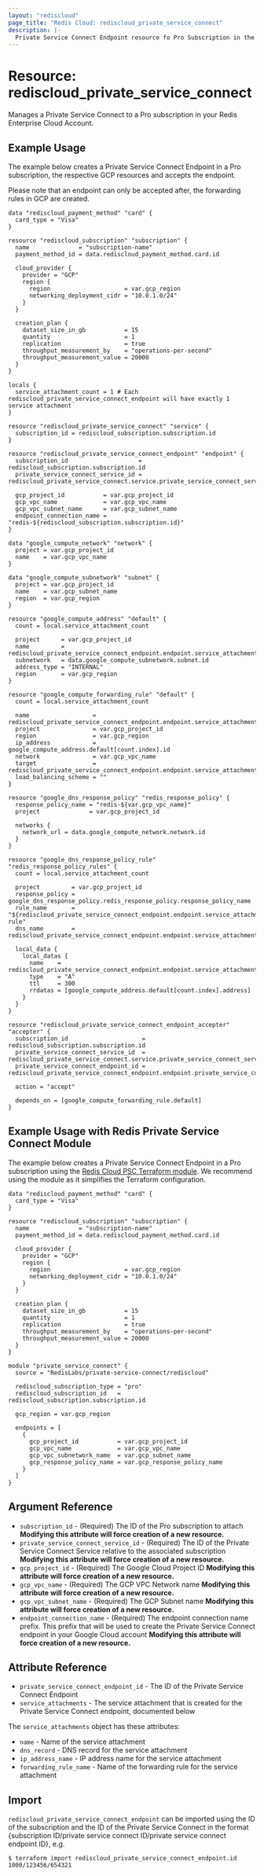 ```yaml
---
layout: "rediscloud"
page_title: "Redis Cloud: rediscloud_private_service_connect"
description: |-
  Private Service Connect Endpoint resource fo Pro Subscription in the Redis Cloud Terraform provider.
---
```


# Resource: rediscloud_private_service_connect

Manages a Private Service Connect to a Pro subscription in your Redis Enterprise Cloud Account.

## Example Usage

The example below creates a Private Service Connect Endpoint in a Pro subscription, the respective GCP resources 
and accepts the endpoint. 

Please note that an endpoint can only be accepted after, the forwarding rules in GCP are created.

```hcl
data "rediscloud_payment_method" "card" {
  card_type = "Visa"
}

resource "rediscloud_subscription" "subscription" {
  name              = "subscription-name"
  payment_method_id = data.rediscloud_payment_method.card.id

  cloud_provider {
    provider = "GCP"
    region {
      region                     = var.gcp_region
      networking_deployment_cidr = "10.0.1.0/24"
    }
  }

  creation_plan {
    dataset_size_in_gb           = 15
    quantity                     = 1
    replication                  = true
    throughput_measurement_by    = "operations-per-second"
    throughput_measurement_value = 20000
  }
}

locals {
  service_attachment_count = 1 # Each rediscloud_private_service_connect_endpoint will have exactly 1 service attachment
}

resource "rediscloud_private_service_connect" "service" {
  subscription_id = rediscloud_subscription.subscription.id
}

resource "rediscloud_private_service_connect_endpoint" "endpoint" {
  subscription_id                    = rediscloud_subscription.subscription.id
  private_service_connect_service_id = rediscloud_private_service_connect.service.private_service_connect_service_id

  gcp_project_id           = var.gcp_project_id
  gcp_vpc_name             = var.gcp_vpc_name
  gcp_vpc_subnet_name      = var.gcp_subnet_name
  endpoint_connection_name = "redis-${rediscloud_subscription.subscription.id}"
}

data "google_compute_network" "network" {
  project = var.gcp_project_id
  name    = var.gcp_vpc_name
}

data "google_compute_subnetwork" "subnet" {
  project = var.gcp_project_id
  name    = var.gcp_subnet_name
  region  = var.gcp_region
}

resource "google_compute_address" "default" {
  count = local.service_attachment_count

  project      = var.gcp_project_id
  name         = rediscloud_private_service_connect_endpoint.endpoint.service_attachments[count.index].ip_address_name
  subnetwork   = data.google_compute_subnetwork.subnet.id
  address_type = "INTERNAL"
  region       = var.gcp_region
}

resource "google_compute_forwarding_rule" "default" {
  count = local.service_attachment_count

  name                  = rediscloud_private_service_connect_endpoint.endpoint.service_attachments[count.index].forwarding_rule_name
  project               = var.gcp_project_id
  region                = var.gcp_region
  ip_address            = google_compute_address.default[count.index].id
  network               = var.gcp_vpc_name
  target                = rediscloud_private_service_connect_endpoint.endpoint.service_attachments[count.index].name
  load_balancing_scheme = ""
}

resource "google_dns_response_policy" "redis_response_policy" {
  response_policy_name = "redis-${var.gcp_vpc_name}"
  project              = var.gcp_project_id

  networks {
    network_url = data.google_compute_network.network.id
  }
}

resource "google_dns_response_policy_rule" "redis_response_policy_rules" {
  count = local.service_attachment_count

  project         = var.gcp_project_id
  response_policy = google_dns_response_policy.redis_response_policy.response_policy_name
  rule_name       = "${rediscloud_private_service_connect_endpoint.endpoint.service_attachments[count.index].forwarding_rule_name}-${var.gcp_region}-rule"
  dns_name        = rediscloud_private_service_connect_endpoint.endpoint.service_attachments[count.index].dns_record

  local_data {
    local_datas {
      name    = rediscloud_private_service_connect_endpoint.endpoint.service_attachments[count.index].dns_record
      type    = "A"
      ttl     = 300
      rrdatas = [google_compute_address.default[count.index].address]
    }
  }
}

resource "rediscloud_private_service_connect_endpoint_accepter" "accepter" {
  subscription_id                     = rediscloud_subscription.subscription.id
  private_service_connect_service_id  = rediscloud_private_service_connect.service.private_service_connect_service_id
  private_service_connect_endpoint_id = rediscloud_private_service_connect_endpoint.endpoint.private_service_connect_endpoint_id

  action = "accept"

  depends_on = [google_compute_forwarding_rule.default]
}

```

## Example Usage with Redis Private Service Connect Module

The example below creates a Private Service Connect Endpoint in a Pro subscription using the [Redis Cloud PSC Terraform module](https://registry.terraform.io/modules/RedisLabs/private-service-connect/rediscloud/latest).
We recommend using the module as it simplifies the Terraform configuration.

```hcl
data "rediscloud_payment_method" "card" {
  card_type = "Visa"
}

resource "rediscloud_subscription" "subscription" {
  name              = "subscription-name"
  payment_method_id = data.rediscloud_payment_method.card.id

  cloud_provider {
    provider = "GCP"
    region {
      region                     = var.gcp_region
      networking_deployment_cidr = "10.0.1.0/24"
    }
  }

  creation_plan {
    dataset_size_in_gb           = 15
    quantity                     = 1
    replication                  = true
    throughput_measurement_by    = "operations-per-second"
    throughput_measurement_value = 20000
  }
}

module "private_service_connect" {
  source = "RedisLabs/private-service-connect/rediscloud"

  rediscloud_subscription_type = "pro"
  rediscloud_subscription_id   = rediscloud_subscription.subscription.id

  gcp_region = var.gcp_region

  endpoints = [
    {
      gcp_project_id           = var.gcp_project_id
      gcp_vpc_name             = var.gcp_vpc_name
      gcp_vpc_subnetwork_name  = var.gcp_subnet_name
      gcp_response_policy_name = var.gcp_response_policy_name
    }
  ]
}

```

## Argument Reference

* `subscription_id` - (Required) The ID of the Pro subscription to attach **Modifying this attribute will force creation of a new resource.**
* `private_service_connect_service_id` - (Required) The ID of the Private Service Connect Service relative to the associated subscription **Modifying this attribute will force creation of a new resource.**
* `gcp_project_id` - (Required) The Google Cloud Project ID **Modifying this attribute will force creation of a new resource.**
* `gcp_vpc_name` - (Required) The GCP VPC Network name **Modifying this attribute will force creation of a new resource.**
* `gcp_vpc_subnet_name` - (Required) The GCP Subnet name **Modifying this attribute will force creation of a new resource.**
* `endpoint_connection_name` - (Required) The endpoint connection name prefix. This prefix that will be used to create the Private Service Connect endpoint in your Google Cloud account **Modifying this attribute will force creation of a new resource.**

## Attribute Reference

* `private_service_connect_endpoint_id` - The ID of the Private Service Connect Endpoint
* `service_attachments` - The service attachment that is created for the Private Service Connect endpoint, documented below

The `service_attachments` object has these attributes:

* `name` - Name of the service attachment
* `dns_record` - DNS record for the service attachment
* `ip_address_name` - IP address name for the service attachment
* `forwarding_rule_name` - Name of the forwarding rule for the service attachment

## Import
`rediscloud_private_service_connect_endpoint` can be imported using the ID of the subscription and the ID of the Private Service Connect in the format {subscription ID/private service connect ID/private service connect endpoint ID}, e.g.

```
$ terraform import rediscloud_private_service_connect_endpoint.id 1000/123456/654321
```
